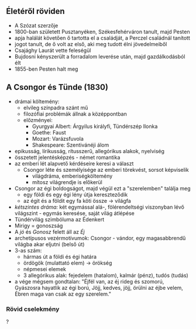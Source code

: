 ## Életéről röviden

 - A Szózat szerzője
 - 1800-ban született Pusztanyéken, Székesfehérváron tanult, majd Pesten
 - apja halálát követően ő tartotta el a családját, a Perczel családnál tanított
 - jogot tanult, de ő volt az első, aki meg tudott élni jövedelmeiből
 - Csajághy Laurát vette feleségül
 - Bujdosni kényszerült a forradalom leverése után, majd gazdálkodásból élt
 - 1855-ben Pesten halt meg

## A Csongor és Tünde (1830)

 - drámai költemény:
   + elvileg színpadra szánt mű
   + filozófiai problémák állnak a középpontban
   + előzményei:
     - Gyurgyai Albert: Árgyilus királyfi, Tündérszép Ilonka
     - Goethe: Faust
     - Mozart: Varázsfuvola
     - Shakespeare: Szentivánéji álom
 - epikusság, lírikusság, rítusszerű, allegórikus alakok, nyelviség
 - összetett jelentésképzés - német romantika
 - az emberi lét alapvető kérdéseire keresi a választ
   + Csongor léte és személyisége az emberi törekvést, sorsot képviselik
     - világdráma, emberiségköltemény
     - mítosz világrendje is előkerül
 - Csongor az égi boldogságot, majd végül ezt a "szerelemben" találja meg
   + egy földi és egy égi lény útja kereszteződik
   + az égit és a földit egy fa köti össze -> világfa
 - *kétszintes dráma:* két egymással alá-, fölérendeltségi viszonyban lévő világszint - egymás keresése, saját világ átlépése
 - Tündérvilág szimbóluma az Édenkert
 - Mirigy = gonoszság
 - A *jó* és *Gonosz* felett áll az *Éj*
 - archetípusos vezérmotívumok: Csongor - vándor, egy magasabbrendű világba akar eljutni (belső út)
 - 3-as szám:
   + hármas út a földi és égi határa
   + ördögök (mulattató elem) -> örökség
   + népmesei elemek
   + 3 allegórikus alak: fejedelem (hatalom), kalmár (pénz), tudós (tudás)
 - a vége mégsem gondtalan:
       "Éjfél van, az éj rideg és szomorú,
       Gyászosra hayatlik az égi ború,
       Jöjj, kedves, jöjj, örülni az éjbe velem,
       Ébren maga van csak az egy szerelem."

### Rövid cselekmény

?
